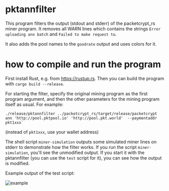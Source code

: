 # pktannfilter

This program filters the output (stdout and stderr) of the packetcrypt_rs miner program. It removes all WARN lines which contains the strings `Error uploading ann batch` and `Failed to make request to`.

It also adds the pool names to the `goodrate` output and uses colors for it.

# how to compile and run the program

First install Rust, e.g. from https://rustup.rs. Then you can build the program with `cargo build --release`.

For starting the filter, specify the original mining program as the first program argument, and then the other parameters for the mining program itself as usual. For example:

```
./release/pktannfilter ../packetcrypt_rs/target/release/packetcrypt ann 'http://pool.pktpool.io' 'http://pool.pkt.world'  --paymentaddr pkt1xxx`
```

(instead of `pkt1xxx`, use your wallet address)

The shell script `miner-simulation` outputs some simulated miner lines on stderr to demonstrate how the filter works. If you run the script `miner-simulation`, you'll see the unmodified output. If you start it with the pktannfilter (you can use the `test` script for it), you can see how the output is modified.

Example output of the test script:

![example](example.png)
